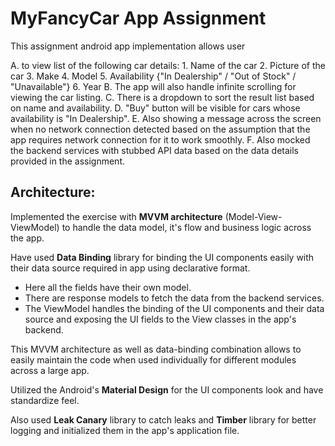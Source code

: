 # MyFancyCar App Assignment

This assignment android app implementation allows user

A. to view list of the following car details:
    1. Name of the car
    2. Picture of the car
    3. Make
    4. Model
    5. Availability {"In Dealership" / "Out of Stock" / "Unavailable"}
    6. Year
B. The app will also handle infinite scrolling for viewing the car listing.
C. There is a dropdown to sort the result list based on name and availability.
D. "Buy" button will be visible for cars whose availability is "In Dealership".
E. Also showing a message across the screen when no network connection detected based on the assumption that the app requires network connection for it to work smoothly.
F. Also mocked the backend services with stubbed API data based on the data details provided in the assignment.


## Architecture:

Implemented the exercise with **MVVM architecture** (Model-View-ViewModel) to handle the data model, it's flow and business logic across the app.

Have used **Data Binding** library for binding the UI components easily with their data source required in app using declarative format.

* Here all the fields have their own model. 
* There are response models to fetch the data from the backend services.
* The ViewModel handles the binding of the UI components and their data source and exposing the UI fields to the View classes in the app's backend. 

This MVVM architecture as well as data-binding combination allows to easily maintain the code when used individually for different modules across a large app.

Utilized the Android's **Material Design** for the UI components look and have standardize feel.

Also used **Leak Canary** library to catch leaks and **Timber** library for better logging and initialized them in the app's application file.


